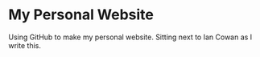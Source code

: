 My Personal Website
===================

Using GitHub to make my personal website. Sitting next to Ian Cowan as I write this.

